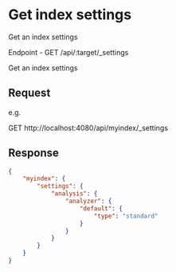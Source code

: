 # Get index settings

Get an index settings

Endpoint - GET /api/:target/_settings

Get an index settings

## Request

e.g. 

GET http://localhost:4080/api/myindex/_settings


## Response

```json
{
	"myindex": {
		"settings": {
			"analysis": {
				"analyzer": {
					"default": {
						"type": "standard"
					}
				}
			}
		}
	}
}
```
